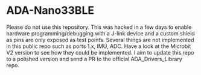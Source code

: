# ADA-Nano33BLE

Please do not use this repository. This was hacked in a few days to enable hardware programming/debugging with a J-link device and a custom shield as pins are only exposed as test points. Several things are not implemented in this public repo such as ports 1.x, IMU, ADC. Have a look at the Microbit V2 version to see how they could be implemented. I aim to update this repo to a polished version and send a PR to the official ADA_Drivers_Library repo.  
